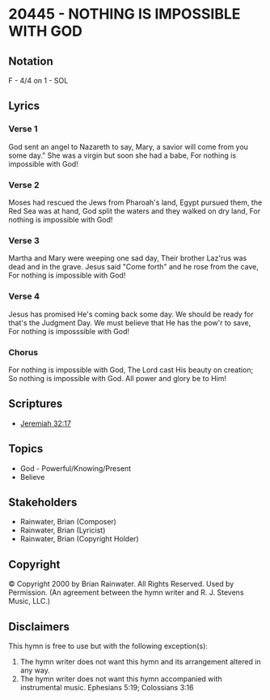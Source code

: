 # 20445 - NOTHING IS IMPOSSIBLE WITH GOD

## Notation

F - 4/4 on 1 - SOL

## Lyrics

### Verse 1

God sent an angel to Nazareth to say, Mary, a savior will come from you some day." She was a virgin but soon she had a babe, For nothing is impossible with God!

### Verse 2

Moses had rescued the Jews from Pharoah's land, Egypt pursued them, the Red Sea was at hand, God split the waters and they walked on dry land, For nothing is impossible with God!

### Verse 3

Martha and Mary were weeping one sad day, Their brother Laz'rus was dead and in the grave. Jesus said "Come forth" and he rose from the cave, For nothing is impossible with God!

### Verse 4

Jesus has promised He's coming back some day. We should be ready for that's the Judgment Day. We must believe that He has the pow'r to save, For nothing is imposssible with God!

### Chorus

For nothing is impossible with God, The Lord cast His beauty on creation; So nothing is impossible with God. All power and glory be to Him!


## Scriptures

- [Jeremiah 32:17](https://www.biblegateway.com/passage/?search=Jeremiah%2032%3A17)

## Topics

- God - Powerful/Knowing/Present
- Believe

## Stakeholders

- Rainwater, Brian (Composer)
- Rainwater, Brian (Lyricist)
- Rainwater, Brian (Copyright Holder)

## Copyright

© Copyright 2000 by Brian Rainwater. All Rights Reserved. Used by Permission.
(An agreement between the hymn writer and R. J. Stevens Music, LLC.)

## Disclaimers

This hymn is free to use but with the following exception(s):
1. The hymn writer does not want this hymn and its arrangement altered in any way.
2. The hymn writer does not want this hymn accompanied with instrumental music.
Ephesians 5:19; Colossians 3:16

